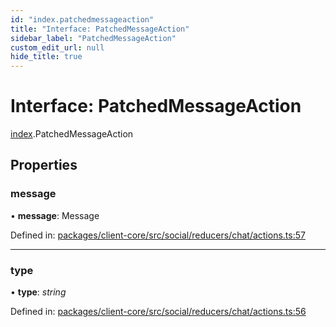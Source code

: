 ```yaml
---
id: "index.patchedmessageaction"
title: "Interface: PatchedMessageAction"
sidebar_label: "PatchedMessageAction"
custom_edit_url: null
hide_title: true
---
```


# Interface: PatchedMessageAction

[index](../modules/index.md).PatchedMessageAction

## Properties

### message

• **message**: Message

Defined in: [packages/client-core/src/social/reducers/chat/actions.ts:57](https://github.com/xr3ngine/xr3ngine/blob/716a06460/packages/client-core/src/social/reducers/chat/actions.ts#L57)

___

### type

• **type**: *string*

Defined in: [packages/client-core/src/social/reducers/chat/actions.ts:56](https://github.com/xr3ngine/xr3ngine/blob/716a06460/packages/client-core/src/social/reducers/chat/actions.ts#L56)
